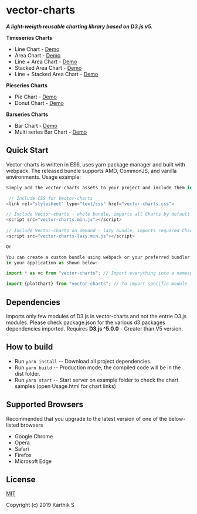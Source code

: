 # vector-charts
***A light-weigth reusable charting library based on D3.js v5.***

**Timeseries Charts**
* Line Chart - [Demo](./examples/line.html)
* Area Chart - [Demo](./examples/area.html)
* Line + Area Chart - [Demo](./examples/line-area.html)
* Stacked Area Chart - [Demo](./examples/stacked-area.html)
* Line + Stacked Area Chart - [Demo](./examples/line-stacked-area.html)

**Pieseries Charts**
* Pie Chart - [Demo](./examples/pie.html)
* Donut Chart - [Demo](./examples/donut.html)

**Barseries Charts**
* Bar Chart - [Demo](./examples/bar.html)
* Multi series Bar Chart - [Demo](./examples/series-bar.html)



## Quick Start
Vector-charts is written in ES6, uses yarn package manager and built with webpack.
The released bundle supports AMD, CommonJS, and vanilla environments.
Usage example:
```js
Simply add the vector-charts assets to your project and include them in your HTML.

 // Include CSS for Vector-charts
<link rel="stylesheet" type="text/css" href="vector-charts.css">

// Include Vector-charts - whole bundle, imports all Charts by default
<script src="vector-charts.min.js"></script>  
          
// Include Vector-charts on demand - lazy bundle, imports required Charts based on demand and usage         
<script src="vector-charts-lazy.min.js"></script>

Or

You can create a custom bundle using webpack or your preferred bundler and import the vector-charts
in your application as shown below:

import * as vc from "vector-charts"; // Import everything into a namespace (here, vc):

import {plotChart} from "vector-charts"; // To import specific module


```

## Dependencies
Imports only few modules of D3.js in vector-charts and not the entrie D3.js modules.
Please check package.json for the various d3 packages dependencies imported.
Requires **D3.js ^5.0.0** - Greater than V5 version.


## How to build
* Run ```yarn install``` -- Download all project dependencies.
* Run ```yarn build``` -- Production mode, the compiled code will be in the dist folder.
* Run ```yarn start``` -- Start server on example folder to check the chart samples (open Usage.html for chart links)


## Supported Browsers
Recommended that you upgrade to the latest version of one of the below-listed browsers
- Google Chrome
- Opera
- Safari
- Firefox
- Microsoft Edge


## License
[MIT](LICENSE)

Copyright (c) 2019 Karthik S

